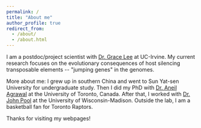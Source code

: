 ```yaml
---
permalink: /
title: "About me"
author_profile: true
redirect_from: 
  - /about/
  - /about.html
---
```


I am a postdoc/project scientist with [Dr. Grace Lee](https://grylee.science/) at UC-Irvine. My current research focuses on the evolutionary consequences of host silencing transposable elements -- "jumping genes" in the genomes.

More about me: I grew up in southern China and went to Sun Yat-sen University for undergraduate study. Then I did my PhD with [Dr. Aneil Agrawal](https://agrawal.eeb.utoronto.ca/) at the University of Toronto, Canada. After that, I worked with [Dr. John Pool](https://www.johnpool.net/) at the University of Wisconsin-Madison. Outside the lab, I am a basketball fan for Toronto Raptors.

Thanks for visiting my webpages!
